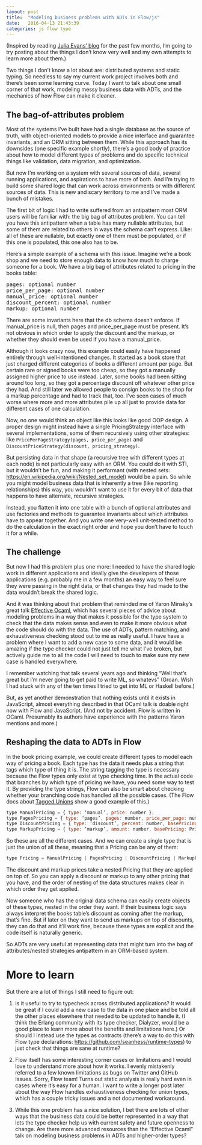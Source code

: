 ```yaml
---
layout: post
title:  "Modeling business problems with ADTs in Flow/js"
date:   2016-04-13 21:43:39
categories: js flow type
---
```


(Inspired by reading [Julia Evans’ blog](http://jvns.ca) for the past few months, I’m going to try posting about the things I don’t know very well and my own attempts to learn more about them.)

Two things I don’t know a lot about are: distributed systems and static typing. So needless to say my current work project involves both and there’s been some learning curve. Today I want to talk about one small corner of that work, modeling messy business data with ADTs, and the mechanics of how Flow can make it cleaner.

## The bag-of-attributes problem

Most of the systems I’ve built have had a single database as the source of truth, with object-oriented models to provide a nice interface and guarantee invariants, and an ORM sitting between them. While this approach has its downsides (one specific example shortly), there’s a good body of practice about how to model different types of problems and do specific technical things like validation, data migration, and optimization.

But now I’m working on a system with several sources of data, several running applications, and aspirations to have more of both. And I’m trying to build some shared logic that can work across environments or with different sources of data. This is new and scary territory to me and I’ve made a bunch of mistakes. 

The first bit of logic I had to write suffered from an antipattern most ORM users will be familiar with: the big bag of attributes problem. You can tell you have this antipattern when a table has many nullable attributes, but some of them are related to others in ways the schema can’t express. Like: all of these are nullable, but exactly one of them must be populated, or if this one is populated, this one also has to be.

Here’s a simple example of a schema with this issue. Imagine we’re a book shop and we need to store enough data to know how much to charge someone for a book. We have a big bag of attributes related to pricing in the books table:

<pre>pages: optional number
price_per_page: optional number
manual_price: optional number
discount_percent: optional number
markup: optional number</pre>

There are some invariants here that the db schema doesn’t enforce. If manual_price is null, then pages and price_per_page must be present. It’s not obvious in which order to apply the discount and the markup, or whether they should even be used if you have a manual_price.

Although it looks crazy now, this example could easily have happened entirely through well-intentioned changes. It started as a book store that just charged different categories of books a different amount per page. But certain rare or signed books were too cheap, so they got a manually assigned higher price to use instead. Later, some books had been sitting around too long, so they got a percentage discount off whatever other price they had. And still later we allowed people to consign books to the shop for a markup percentage and had to track that, too. I’ve seen cases of much worse where more and more attributes pile up all just to provide data for different cases of one calculation.

Now, no one would think an object like this looks like good OOP design. A proper design might instead have a single PricingStrategy interface with several implementations, some of them recursively using other strategies: like `PricePerPageStrategy(pages, price_per_page)` and `DiscountPriceStrategy(discount, pricing_strategy)`.

But persisting data in that shape (a recursive tree with different types at each node) is not particularly easy with an ORM. You could do it with STI, but it wouldn’t be fun, and making it performant (with nested sets: https://en.wikipedia.org/wiki/Nested_set_model) would be a pain. So while you might model business data that is inherently a tree (like reporting relationships) this way, you wouldn’t want to use it for every bit of data that happens to have alternate, recursive strategies.

Instead, you flatten it into one table with a bunch of optional attributes and use factories and methods to guarantee invariants about which attributes have to appear together. And you write one very-well unit-tested method to do the calculation in the exact right order and hope you don’t have to touch it for a while.

## The challenge

But now I had this problem plus one more: I needed to have the shared logic work in different applications and ideally give the developers of those applications (e.g. probably me in a few months) an easy way to feel sure they were passing in the right data, or that changes they had made to the data wouldn’t break the shared logic.

And it was thinking about that problem that reminded me of Yaron Minsky’s great talk [Effective Ocaml](https://vimeo.com/14313378), which has several pieces of advice about modeling problems in a way that makes it possible for the type system to check that the data makes sense and even to make it more obvious what the code should do with the data. The use of ADTs, pattern matching, and exhaustiveness checking stood out to me as really useful. I have have a problem where I want to add a new case to some data, and it would be amazing if the type checker could not just tell me what I’ve broken, but actively guide me to all the code I will need to touch to make sure my new case is handled everywhere.

I remember watching that talk several years ago and thinking “Well that’s great but I’m never going to get paid to write ML, so whatevs” (Groan. Wish I had stuck with any of the ten times I tried to get into ML or Haskell before.) 

But, as yet another demonstration that nothing exists until it exists in JavaScript, almost everything described in that OCaml talk is doable right now with Flow and JavaScript. (And not by accident. Flow is written in OCaml. Presumably its authors have experience with the patterns Yaron mentions and more.)

## Reshaping the data to ADTs in Flow

In the book pricing example, we could create different types to model each way of pricing a book. Each type has the data it needs plus a string that tags which type of thing it is. The string tagging the type is necessary because the Flow types only exist at type checking time. In the actual code that branches by which type of pricing we have, you need some way to test it. By providing the type strings, Flow can also be smart about checking whether your branching code has handled all the possible cases. (The Flow docs about [Tagged Unions](http://flowtype.org/docs/dynamic-type-tests.html#tagged-unions) show a good example of this.)

```js
type ManualPricing = { type: ‘manual’, price: number };
type PagesPricing = { type: ‘pages’, pages: number, price_per_page: number };
type DiscountPricing = { type: ‘discount’, percent: number, basePricing: Pricing };
type MarkupPricing = { type: ‘markup’, amount: number, basePricing: Pricing };
```

So these are all the different cases. And we can create a single type that is just the union of all these, meaning that a Pricing can be any of them:

```js
type Pricing = ManualPricing | PagesPricing | DiscountPricing | MarkupPricing;
```

The discount and markup prices take a nested Pricing that they are applied on top of. So you can apply a discount or markup to any other pricing that you have, and the order of nesting of the data structures makes clear in which order they get applied. 

Now someone who has the original data schema can easily create objects of these types, nested in the order they want. If their business logic says always interpret the books table’s discount as coming after the markup, that’s fine. But if later on they want to send us markups on top of discounts, they can do that and it’ll work fine, because these types are explicit and the code itself is naturally generic.

So ADTs are very useful at representing data that might turn into the bag of attributes/nested strategies antipattern in an ORM-based system.

# More to learn

But there are a lot of things I still need to figure out:

1. Is it useful to try to typecheck across distributed applications? It would be great if I could add a new case to the data in one place and be told all the other places elsewhere that needed to be updated to handle it. (I think the Erlang community with its type checker, Dialyzer, would be a good place to learn more about the benefits and limitations here.) Or should I instead use the types as contracts (there’s a way to do this with Flow type declarations: https://github.com/seanhess/runtime-types) to just check that things are sane at runtime?

2. Flow itself has some interesting corner cases or limitations and I would love to understand more about how it works. I evenly mistakenly referred to a few known limitations as bugs on Twitter and GitHub Issues. Sorry, Flow team! Turns out static analysis is really hard even in cases where it’s easy for a human. I want to write a longer post later about the way Flow handles exhaustiveness checking for union types, which has a couple tricky issues and a not documented workaround.

3. While this one problem has a nice solution, I bet there are lots of other ways that the business data could be better represented in a way that lets the type checker help us with current safety and future openness to change. Are there more advanced resources than the “Effective Ocaml” talk on modeling business problems in ADTs and higher-order types?
